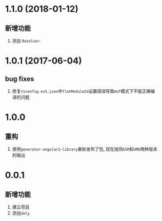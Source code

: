 # 1.1.0 (2018-01-12)

## 新增功能

1. 添加 `Resolver`.

# 1.0.1 (2017-06-04)

## bug fixes

1. 修复`tsconfig.es5.json`中`flatModuleId`设置错误导致`AoT`模式下不能正确编译的问题 

# 1.0.0

## 重构

1. 使用`generator-angular2-library`重新发布了包, 现在提供`ESM`和`UMD`两种版本的输出

# 0.0.1

## 新增功能

1. 建立项目
2. 添加`dely`